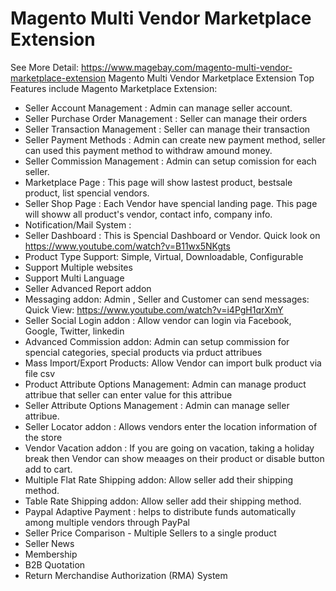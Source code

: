 # Magento Multi Vendor Marketplace Extension
See More Detail: https://www.magebay.com/magento-multi-vendor-marketplace-extension
Magento Multi Vendor Marketplace Extension
Top Features include Magento Marketplace Extension:
+ Seller Account Management : Admin can manage seller account.
+ Seller Purchase Order Management : Seller can manage their orders
+ Seller Transaction Management : Seller can manage their transaction
+ Seller Payment Methods : Admin can create new payment method, seller can used this payment method to withdraw amound money.
+ Seller Commission Management : Admin can setup comission for each seller.
+ Marketplace Page : This page will show lastest product, bestsale product, list spencial vendors.
+ Seller Shop Page : Each Vendor have spencial landing page. This page will showw all product's vendor, contact info, company info.
+ Notification/Mail System : 
+ Seller Dashboard : This is Spencial Dashboard or Vendor. Quick look on https://www.youtube.com/watch?v=B11wx5NKgts
+ Product Type Support: Simple, Virtual, Downloadable, Configurable
+ Support Multiple websites
+ Support Multi Language
+ Seller Advanced Report addon
+ Messaging addon: Admin , Seller and Customer can send messages: Quick View: https://www.youtube.com/watch?v=i4PgH1qrXmY
+ Seller Social Login addon : Allow vendor can login via Facebook, Google, Twitter, linkedin
+ Advanced Commission addon: Admin can setup commission for spencial categories, special products via prduct attribues
+ Mass Import/Export Products: Allow Vendor can import bulk product via file csv
+ Product Attribute Options Management: Admin can manage product attribue that seller can enter value for this attribue
+ Seller Attribute Options Management : Admin can manage seller attribue.
+ Seller Locator addon : Allows vendors enter the location information of the store
+ Vendor Vacation addon : If you are going on vacation, taking a holiday break then Vendor can show meaages on their product or disable button add to cart.
+ Multiple Flat Rate Shipping addon: Allow seller add their shipping method.
+ Table Rate Shipping addon: Allow seller add their shipping method.
+ Paypal Adaptive Payment : helps to distribute funds automatically among multiple vendors through PayPal
+ Seller Price Comparison - Multiple Sellers to a single product
+ Seller News
+ Membership
+ B2B Quotation
+ Return Merchandise Authorization (RMA) System
